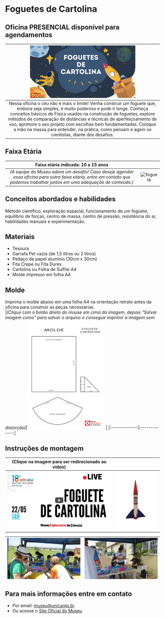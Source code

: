 # Foguetes de Cartolina

## Oficina PRESENCIAL disponível para agendamentos

|<img src="foguete.png" width="70%" height="70%">  |
|:-------------:|
|Nessa oficina o céu não é mais o limite! Venha construir um foguete que, embora seja simples, é muito poderoso e pode ir longe. Conheça conceitos básicos de Física usados na construção de foguetes, explore métodos de comparação de distâncias e técnicas de aperfeiçoamento de voo, aprimore o seu projeto com escolhas bem fundamentadas. Coloque a mão na massa para entender, na prática, como pensam e agem os cientistas, diante dos desafios.|


## Faixa Etária

|Faixa etária indicada: 10 a 15 anos ||
|:-------------:|:-------------:|
|*(A equipe do Museu adora um desafio! Caso deseje agendar essa oficina para outra faixa etária, entre em contato que podemos trabalhar juntos em uma adequação de conteúdo.)*|![foguete](Semtítulo.png)|

## Conceitos abordados e habilidades

Método científico, exploração espacial, funcionamento de um foguete, equilíbrio de forças, centro de massa, centro de pressão, resistência do ar, habilidades manuais e experimentação.

## Materiais
* Tesoura
* Garrafa Pet vazia (de 1,5 litros ou 2 litros)
* Pedaço de papel alumínio (30cm x 30cm)
* Fita Crepe ou Fita Durex
* Cartolina ou Folha de Sulfite A4
* Molde impresso em folha A4

## Molde

Imprima o molde abaixo em uma folha A4 na orientação retrato antes da oficina para construir as peças necessárias.         
|_(Clique com o botão direto do mouse em cima da imagem, depois "Salvar imagem como" para salvar o arquivo e conseguir imprimir a imagem sem distorção)_|<img src="molde-foguete-_1_.png" width="50%" height="50%"> |
|:-------------:|:-------------:|


## Instruções de montagem

|(Clique na imagem para ser redirecionado ao vídeo)||
|:-------------:|:-------------:|
|[<img src="wwwWhatsApp_Image_2021-12-16_at_20.36.20-removebg-preview(2).png">](https://www.youtube.com/watch?v=Heh5Jwt3HI4)|![Foguete](WhatsApp_Image_2021-12-16_at_20.36.20-removebg-preview.png)|

|<img src="FDS_19NOV _foguete crianca (1).JPG" width="100%" height="100%"> |<img src="FDS_19NOV (63).JPG" width="100%" height="100%">|
|:-------------:|:-------------:|

## Para mais informações entre em contato

* Por email: museu@unicamp.br
* Ou acesse o [Site Oficial do Museu](https://www.mc.unicamp.br/visite)

